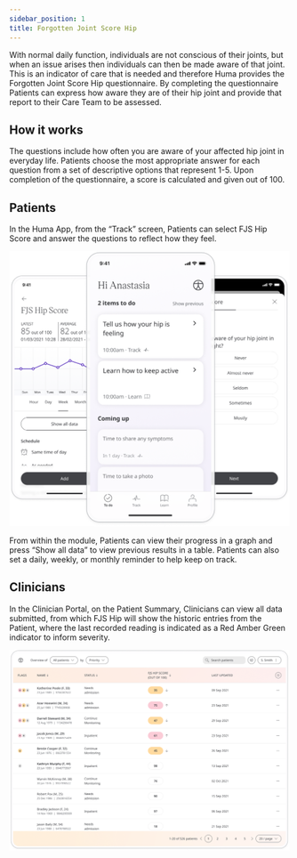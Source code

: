 ```yaml
---
sidebar_position: 1
title: Forgotten Joint Score Hip
---
```


With normal daily function, individuals are not conscious of their joints, but when an issue arises then individuals can then be made aware of that joint. This is an indicator of care that is needed and therefore Huma provides the Forgotten Joint Score Hip questionnaire. By completing the questionnaire Patients can express how aware they are of their hip joint and provide that report to their Care Team to be assessed.

## How it works

The questions include how often you are aware of your affected hip joint in everyday life. Patients choose the most appropriate answer for each question from a set of descriptive options that represent 1-5. Upon completion of the questionnaire, a score is calculated and given out of 100.

## Patients

In the Huma App, from the “Track” screen, Patients can select FJS Hip Score and answer the questions to reflect how they feel.

![Forgotten Joint Score Hip in the Huma App ](./assets/fjs-hip.png)

From within the module, Patients can view their progress in a graph and press “Show all data” to view previous results in a table. Patients can also set a daily, weekly, or monthly reminder to help keep on track.

## Clinicians

In the Clinician Portal, on the Patient Summary, Clinicians can view all data submitted, from which FJS Hip will show the historic entries from the Patient, where the last recorded reading is indicated as a Red Amber Green indicator to inform severity. 

![Clinician view of Forgotten Joint Score Hip](./assets/cp-patient-list-fjs-hip.png)
